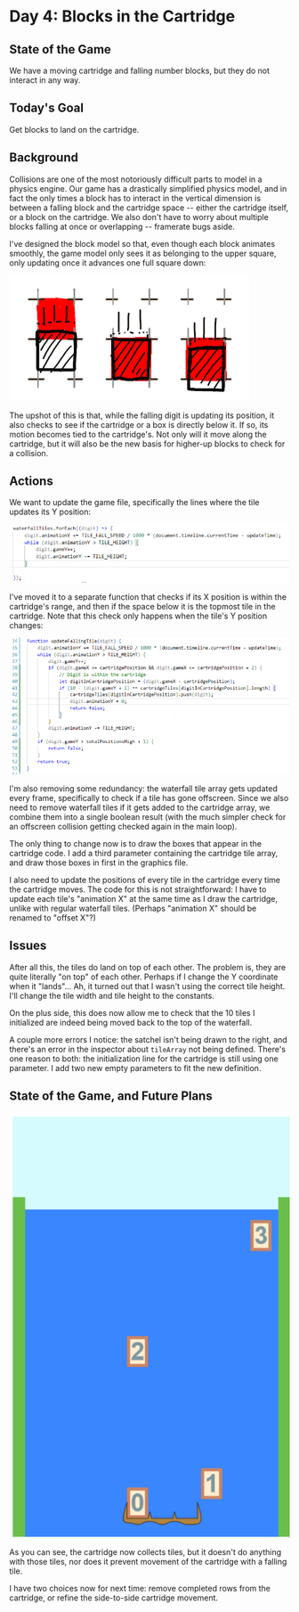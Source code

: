 # Day 4: Blocks in the Cartridge

## State of the Game

We have a moving cartridge and falling number blocks, but they do not interact in any way.

## Today's Goal

Get blocks to land on the cartridge.

## Background

Collisions are one of the most notoriously difficult parts to model in a physics engine. Our game has a drastically simplified physics model, and in fact the only times a block has to interact in the vertical dimension is between a falling block and the cartridge space -- either the cartridge itself, or a block on the cartridge. We also don't have to worry about multiple blocks falling at once or overlapping -- framerate bugs aside.

I've designed the block model so that, even though each block animates smoothly, the game model only sees it as belonging to the upper square, only updating once it advances one full square down:

![An illustration of the falling blocks and their representations in the game model.](./img/4_block_grid.png)

The upshot of this is that, while the falling digit is updating its position, it also checks to see if the cartridge or a box is directly below it. If so, its motion becomes tied to the cartridge's. Not only will it move along the cartridge, but it will also be the new basis for higher-up blocks to check for a collision.

## Actions

We want to update the game file, specifically the lines where the tile updates its Y position:

![Previous code for updating a falling tile's Y position](./img/4_update_code.png)

I've moved it to a separate function that checks if its X position is within the cartridge's range, and then if the space below it is the topmost tile in the cartridge. Note that this check only happens when the tile's Y position changes:

![New code](./img/4_new_update_code.png)

I'm also removing some redundancy: the waterfall tile array gets updated every frame, specifically to check if a tile has gone offscreen. Since we also need to remove waterfall tiles if it gets added to the cartridge array, we combine them into a single boolean result (with the much simpler check for an offscreen collision getting checked again in the main loop).

The only thing to change now is to draw the boxes that appear in the cartridge code. I add a third parameter containing the cartridge tile array, and draw those boxes in first in the graphics file.

I also need to update the positions of every tile in the cartridge every time the cartridge moves. The code for this is not straightforward: I have to update each tile's "animation X" at the same time as I draw the cartridge, unlike with regular waterfall tiles. (Perhaps "animation X" should be renamed to "offset X"?)

## Issues

After all this, the tiles do land on top of each other. The problem is, they are quite literally "on top" of each other. Perhaps if I change the Y coordinate when it "lands"... Ah, it turned out that I wasn't using the correct tile height. I'll change the tile width and tile height to the constants.

On the plus side, this does now allow me to check that the 10 tiles I initialized are indeed being moved back to the top of the waterfall.

A couple more errors I notice: the satchel isn't being drawn to the right, and there's an error in the inspector about ``tileArray`` not being defined. There's one reason to both: the initialization line for the cartridge is still using one parameter. I add two new empty parameters to fit the new definition.

## State of the Game, and Future Plans

![Current state of the game](./img/4_game.gif)

As you can see, the cartridge now collects tiles, but it doesn't do anything with those tiles, nor does it prevent movement of the cartridge with a falling tile.

I have two choices now for next time: remove completed rows from the cartridge, or refine the side-to-side cartridge movement.